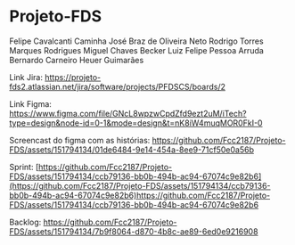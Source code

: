 # Projeto-FDS
Felipe Cavalcanti Caminha
José Braz de Oliveira Neto
Rodrigo Torres Marques Rodrigues
Miguel Chaves Becker
Luiz Felipe Pessoa Arruda
Bernardo Carneiro Heuer Guimarães

Link Jira: https://projeto-fds2.atlassian.net/jira/software/projects/PFDSCS/boards/2

Link Figma: https://www.figma.com/file/GNcL8wpzwCpdZfd9ezt2uM/iTech?type=design&node-id=0-1&mode=design&t=nK8iW4muqMOR0FkI-0

Screencast do figma com as histórias:
https://github.com/Fcc2187/Projeto-FDS/assets/151794134/01de6484-9e14-454a-8ee9-71cf50e0a56b

Sprint:
[https://github.com/Fcc2187/Projeto-FDS/assets/151794134/ccb79136-bb0b-494b-ac94-67074c9e82b6](https://github.com/Fcc2187/Projeto-FDS/assets/151794134/ccb79136-bb0b-494b-ac94-67074c9e82b6)https://github.com/Fcc2187/Projeto-FDS/assets/151794134/ccb79136-bb0b-494b-ac94-67074c9e82b6

Backlog:
https://github.com/Fcc2187/Projeto-FDS/assets/151794134/7b9f8064-d870-4b8c-ae89-6ed0e9216908

